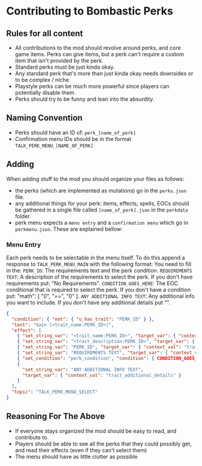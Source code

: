 # Contributing to Bombastic Perks

## Rules for all content
* All contributions to the mod should revolve around perks, and core game items. Perks can give items, but a perk can't require a custom item that isn't provided by the perk.
* Standard perks must be just kinda okay.
* Any standard perk that's more than just kinda okay needs downsides or to be complex / niche.
* Playstyle perks can be much more powerful since players can potentially disable them.
* Perks should try to be funny and lean into the absurdity.

## Naming Convention
* Perks should have an ID of: `perk_[name_of_perk]`
* Confirmation menu IDs should be in the format `TALK_PERK_MENU_[NAME_OF_PERK]`

## Adding
When adding stuff to the mod you should organize your files as follows:
* the perks (which are implemented as mutations) go in the `perks.json` file.
* any additional things for your perk: items, effects, spells, EOCs should be gathered in a single file called `[name_of_perk].json` in the `perkdata` folder.
* perk menu expects a `menu entry` and a `confirmation menu` which go in `perkmenu.json`. These are explained bellow:

### Menu Entry
Each perk needs to be selectable in the menu itself. To do this append a response to `TALK_PERK_MENU_MAIN` with the following format:
You need to fill in the:
`PERK_ID`: The requirements text and the perk condition.
`REQUIREMENTS TEXT`: A description of the requirements to select the perk. If you don't have requirements put: "No Requirements".
`CONDITION_GOES_HERE`: The EOC conditional that is required to select the perk. If you don't have a condition put: "math": [ "0", "==", "0" ].
`ANY ADDITIONAL INFO TEXT`: Any additional info you want to include. If you don't have any additional details put "".
``` json 
{
  "condition": { "not": { "u_has_trait": "PERK_ID" } },
  "text": "Gain [<trait_name:PERK_ID>]",
  "effect": [
    { "set_string_var": "<trait_name:PERK_ID>", "target_var": { "context_val": "trait_name" } },
    { "set_string_var": "<trait_description:PERK_ID>", "target_var": { "context_val": "trait_description" } },
    { "set_string_var": "PERK_ID", "target_var": { "context_val": "trait_id" } },
    { "set_string_var": "REQUIREMENTS TEXT", "target_var": { "context_val": "trait_requirement_description" } },
    { "set_condition": "perk_condition", "condition": { CONDITION_GOES_HERE } },
    {
      "set_string_var": "ANY ADDITIONAL INFO TEXT",
      "target_var": { "context_val": "trait_additional_details" }
    }
  ],
  "topic": "TALK_PERK_MENU_SELECT"
}
```

## Reasoning For The Above
* If everyone stays organized the mod should be easy to read, and contribute to.
* Players should be able to see all the perks that they could possibly get, and read their effects (even if they can't select them)
* The menu should have as little clutter as possible
